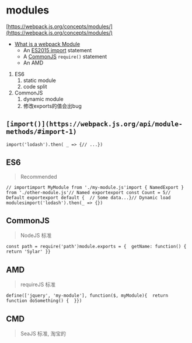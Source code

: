 # modules

[https://webpack.js.org/concepts/modules/](https://webpack.js.org/concepts/modules/)

- [What is a webpack Module](https://webpack.js.org/concepts/modules/#what-is-a-webpack-module)
    - An [ES2015 import](https://developer.mozilla.org/en-US/docs/Web/JavaScript/Reference/Statements/import) statement
    - A [CommonJS](https://www.commonjs.org/specs/modules/1.0/) `require()` statement
    - An AMD
1. ES6
    1. static module
    2. code split
2. CommonJS
    1. dynamic module
    2. 修改exports的值会出bug

## `[import()](https://webpack.js.org/api/module-methods/#import-1)`

```
import('lodash').then( _ => {// ...})
```

## ES6

> Recommended
> 

```
// importimport MyModule from './my-module.js'import { NamedExport } from './other-module.js'// Named exportexport const Count = 5// Default exportexport default {  // Some data...}// Dynamic load modulesimport('lodash').then(_ => {})
```

## CommonJS

> NodeJS 标准
> 

```
const path = require('path')module.exports = {  getName: function() { return 'Sylar' }}
```

## AMD

> requireJS 标准
> 

```
define(['jquery', 'my-module'], function($, myModule){  return function doSomething() {  }})
```

## CMD

> SeaJS 标准, 淘宝的
>

